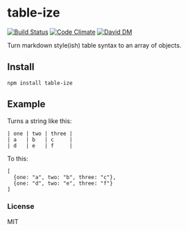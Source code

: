 # table-ize

[![Build Status](https://travis-ci.org/nowk/table-ize.js.svg?branch=master)](https://travis-ci.org/nowk/table-ize.js)
[![Code Climate](https://codeclimate.com/github/nowk/table-ize.js.png)](https://codeclimate.com/github/nowk/table-ize.js)
[![David DM](https://david-dm.org/nowk/table-ize.js.png)](https://david-dm.org/nowk/table-ize.js)

Turn markdown style(ish) table syntax to an array of objects.

## Install

    npm install table-ize

## Example


Turns a string like this:

    | one | two | three |
    | a   | b   | c     |
    | d   | e   | f     |

To this:

    [
      {one: "a", two: "b", three: "c"},
      {one: "d", two: "e", three: "f"}
    ]


### License

MIT
